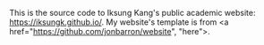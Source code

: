 This is the source code to Iksung Kang's public academic website: https://iksungk.github.io/. My website's template is from <a href="https://github.com/jonbarron/website", "here">.
